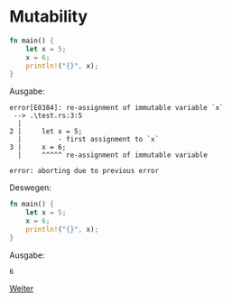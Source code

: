 # Mutability

```Rust
fn main() {
    let x = 5;
    x = 6;
    println!("{}", x);
}
```

Ausgabe:
```
error[E0384]: re-assignment of immutable variable `x`
 --> .\test.rs:3:5
  |
2 |     let x = 5;
  |         - first assignment to `x`
3 |     x = 6;
  |     ^^^^^ re-assignment of immutable variable

error: aborting due to previous error
```

Deswegen:

```Rust
fn main() {
    let x = 5;
    x = 6;
    println!("{}", x);
}
```

Ausgabe:
```
6
```

[Weiter](https://github.com/mpdrescher/pottcpp-rust-vortrag/slides/ownership/ownership3.md)
